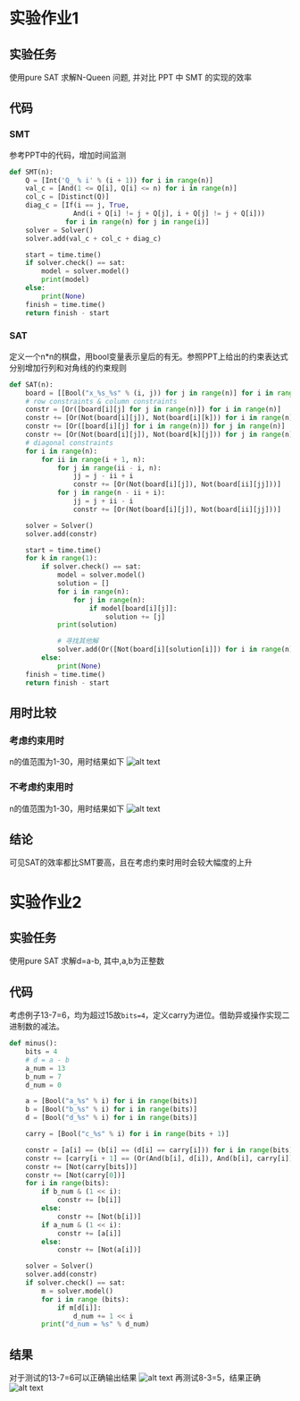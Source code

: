 # 实验作业1

## 实验任务
使用pure SAT 求解N-Queen 问题, 并对比 PPT 中 SMT 的实现的效率

## 代码
### SMT
参考PPT中的代码，增加时间监测
```python
def SMT(n):
    Q = [Int('Q_ % i' % (i + 1)) for i in range(n)]
    val_c = [And(1 <= Q[i], Q[i] <= n) for i in range(n)]
    col_c = [Distinct(Q)]
    diag_c = [If(i == j, True,
                And(i + Q[i] != j + Q[j], i + Q[j] != j + Q[i]))
              for i in range(n) for j in range(i)]
    solver = Solver()
    solver.add(val_c + col_c + diag_c)

    start = time.time()
    if solver.check() == sat:
        model = solver.model()
        print(model)
    else:
        print(None)
    finish = time.time()
    return finish - start
```
### SAT
定义一个n*n的棋盘，用bool变量表示皇后的有无。参照PPT上给出的约束表达式分别增加行列和对角线的约束规则
```python
def SAT(n):
    board = [[Bool("x_%s_%s" % (i, j)) for j in range(n)] for i in range(n)]
    # row constraints & column constraints
    constr = [Or([board[i][j] for j in range(n)]) for i in range(n)]
    constr += [Or(Not(board[i][j]), Not(board[i][k])) for i in range(n) for j in range(n) for k in range(j + 1, n)]
    constr += [Or([board[i][j] for i in range(n)]) for j in range(n)]
    constr += [Or(Not(board[i][j]), Not(board[k][j])) for j in range(n) for i in range(n) for k in range(i + 1, n)]
    # diagonal constraints
    for i in range(n):
        for ii in range(i + 1, n):
            for j in range(ii - i, n):
                jj = j - ii + i
                constr += [Or(Not(board[i][j]), Not(board[ii][jj]))]
            for j in range(n - ii + i):
                jj = j + ii - i
                constr += [Or(Not(board[i][j]), Not(board[ii][jj]))]

    solver = Solver()
    solver.add(constr)

    start = time.time()
    for k in range(1):
        if solver.check() == sat:
            model = solver.model()
            solution = []
            for i in range(n):
                for j in range(n):
                    if model[board[i][j]]:
                        solution += [j]
            print(solution)

            # 寻找其他解
            solver.add(Or([Not(board[i][solution[i]]) for i in range(n)]))
        else:
            print(None)
    finish = time.time()
    return finish - start
```
## 用时比较
### 考虑约束用时
n的值范围为1-30，用时结果如下
![alt text](image.png)

### 不考虑约束用时
n的值范围为1-30，用时结果如下
![alt text](image-1.png)

## 结论
可见SAT的效率都比SMT要高，且在考虑约束时用时会较大幅度的上升

# 实验作业2
## 实验任务
使用pure SAT 求解d=a-b, 其中,a,b为正整数

## 代码
考虑例子13-7=6，均为超过15故`bits=4`，定义carry为进位。借助异或操作实现二进制数的减法。

```python
def minus():
    bits = 4
    # d = a - b
    a_num = 13
    b_num = 7
    d_num = 0

    a = [Bool("a_%s" % i) for i in range(bits)]
    b = [Bool("b_%s" % i) for i in range(bits)]
    d = [Bool("d_%s" % i) for i in range(bits)]

    carry = [Bool("c_%s" % i) for i in range(bits + 1)]

    constr = [a[i] == (b[i] == (d[i] == carry[i])) for i in range(bits)]
    constr += [carry[i + 1] == (Or(And(b[i], d[i]), And(b[i], carry[i]), And(d[i],carry[i]))) for i in range(bits)]
    constr += [Not(carry[bits])]
    constr += [Not(carry[0])]
    for i in range(bits):
        if b_num & (1 << i):
            constr += [b[i]]
        else:
            constr += [Not(b[i])]
        if a_num & (1 << i):
            constr += [a[i]]
        else:
            constr += [Not(a[i])]

    solver = Solver()
    solver.add(constr)
    if solver.check() == sat:
        m = solver.model()
        for i in range (bits):
            if m[d[i]]:
                d_num += 1 << i
        print("d_num = %s" % d_num)
```
## 结果
对于测试的13-7=6可以正确输出结果
![alt text](image-2.png)
再测试8-3=5，结果正确
![alt text](image-3.png)